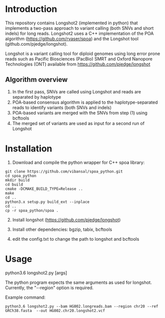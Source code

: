 
# Introduction

This repository contains Longshot2 (implemented in python) that implements a two-pass approach to variant calling (both SNVs and short indels) for long reads. Longshot2 uses a C++ implementation of the POA algorithm (https://github.com/rvaser/spoa) and the Longshot tool (github.com/pjedge/longshot). 

Longshot is a variant calling tool for diploid genomes using long error prone reads such as Pacific Biosciences (PacBio) SMRT and Oxford Nanopore Technologies (ONT)
available from https://github.com/pjedge/longshot

## Algorithm overview 

1. In the first pass, SNVs are called using Longshot and reads are separated by haplotype 
2. POA-based consensus algorithm is applied to the haplotype-separated reads to identify variants (both SNVs and indels)
3. POA-based variants are merged with the SNVs from step (1) using bcftools 
4. The merged set of variants are used as input for a second run of Longshot

# Installation 

1. Download and compile the python wrapper for C++ spoa library:

```
git clone https://github.com/vibansal/spoa_python.git
cd spoa_python
mkdir build
cd build
cmake -DCMAKE_BUILD_TYPE=Release ..
make
cd ..
python3.x setup.py build_ext --inplace
cd ..
cp -r spoa_python/spoa .
```

2. Install longshot (https://github.com/pjedge/longshot)

3. Install other dependencies: bgzip, tabix, bcftools 

4. edit the config.txt to change the path to longshot and bcftools

# Usage 

python3.6 longshot2.py [args] 

The python program expects the same arguments as used for longshot. Currently, the "--region" option is required.

Example command:

```
python3.6 longshot2.py --bam HG002.longreads.bam --region chr20 --ref GRCh38.fasta  --out HG002.chr20.longshot2.vcf 
```


